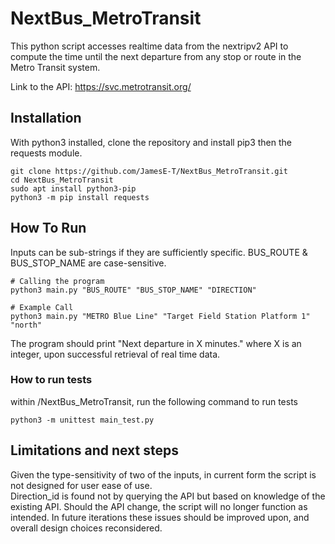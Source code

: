 # NextBus_MetroTransit
This python script accesses realtime data from the nextripv2 API to compute the time until the next departure from any stop or route in the Metro Transit system. 

Link to the API: https://svc.metrotransit.org/

## Installation
With python3 installed, clone the repository and install pip3 then the requests module.
```
git clone https://github.com/JamesE-T/NextBus_MetroTransit.git
cd NextBus_MetroTransit
sudo apt install python3-pip
python3 -m pip install requests
```
## How To Run 
Inputs can be sub-strings if they are sufficiently specific. BUS_ROUTE & BUS_STOP_NAME are case-sensitive. 
```
# Calling the program
python3 main.py "BUS_ROUTE" "BUS_STOP_NAME" "DIRECTION"

# Example Call
python3 main.py "METRO Blue Line" "Target Field Station Platform 1" "north"

```
The program should print "Next departure in X minutes." where X is an integer, upon successful retrieval of real time data.

### How to run tests
within /NextBus_MetroTransit, run the following command to run tests
```
python3 -m unittest main_test.py
```
## Limitations and next steps
Given the type-sensitivity of two of the inputs, in current form the script is not designed for user ease of use.  
Direction_id is found not by querying the API but based on knowledge of the existing API. Should the API change, the script will no longer function as intended. 
In future iterations these issues should be improved upon, and overall design choices reconsidered.
